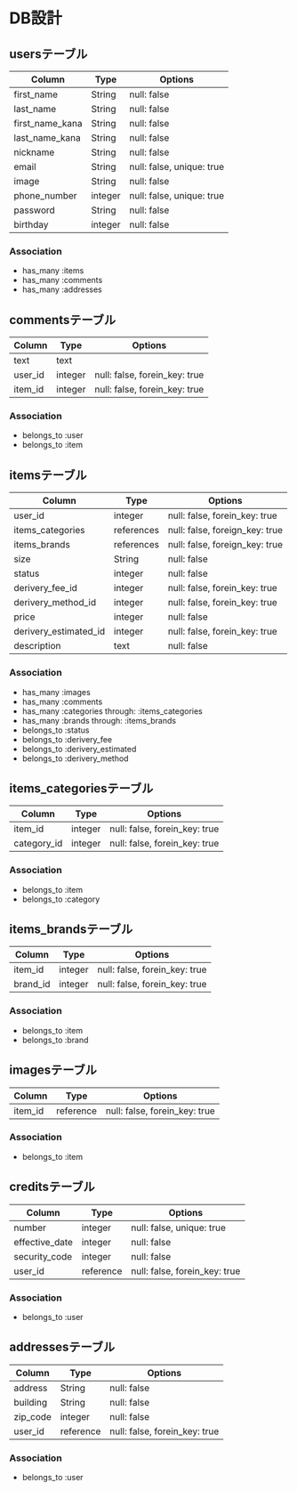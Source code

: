 # DB設計 


## usersテーブル 

|Column|Type|Options| 
|------|----|-------| 
|first_name|String|null: false| 
|last_name|String|null: false| 
|first_name_kana|String|null: false| 
|last_name_kana|String|null: false| 
|nickname|String|null: false| 
|email|String|null: false, unique: true| 
|image|String|null: false| 
|phone_number|integer|null: false, unique: true| 
|password|String|null: false| 
|birthday|integer|null: false| 

### Association 
- has_many :items 
- has_many :comments 
- has_many :addresses


## commentsテーブル 

|Column|Type|Options| 
|------|----|-------| 
|text|text| 
|user_id|integer|null: false, forein_key: true| 
|item_id|integer|null: false, forein_key: true| 

### Association 
- belongs_to :user 
- belongs_to :item 


## itemsテーブル 

|Column|Type|Options| 
|------|----|-------| 
|user_id|integer|null: false, forein_key: true| 
|items_categories|references|null: false, foreign_key: true| 
|items_brands|references|null: false, foreign_key: true| 
|size|String|null: false| 
|status|integer|null: false| 
|derivery_fee_id|integer|null: false, forein_key: true| 
|derivery_method_id|integer|null: false, forein_key: true| 
|price|integer|null: false| 
|derivery_estimated_id|integer|null: false, forein_key: true| 
|description|text|null: false| 


### Association 
- has_many :images 
- has_many :comments 
- has_many :categories through: :items_categories 
- has_many :brands through: :items_brands 
- belongs_to :status 
- belongs_to :derivery_fee 
- belongs_to :derivery_estimated 
- belongs_to :derivery_method 


## items_categoriesテーブル 

|Column|Type|Options| 
|------|----|-------| 
|item_id|integer|null: false, forein_key: true| 
|category_id|integer|null: false, forein_key: true| 

### Association 
- belongs_to :item 
- belongs_to :category 


## items_brandsテーブル 

|Column|Type|Options| 
|------|----|-------| 
|item_id|integer|null: false, forein_key: true| 
|brand_id|integer|null: false, forein_key: true| 

### Association 
- belongs_to :item 
- belongs_to :brand 


## imagesテーブル 

|Column|Type|Options| 
|------|----|-------| 
|item_id|reference|null: false, forein_key: true| 

### Association 
- belongs_to :item 


## creditsテーブル 

|Column|Type|Options| 
|------|----|-------| 
|number|integer|null: false, unique: true| 
|effective_date|integer|null: false| 
|security_code|integer|null: false| 
|user_id|reference|null: false, forein_key: true| 

### Association 
- belongs_to :user 


## addressesテーブル 

|Column|Type|Options| 
|------|----|-------| 
|address|String|null: false| 
|building|String|null: false| 
|zip_code|integer|null: false| 
|user_id|reference|null: false, forein_key: true| 

### Association 
- belongs_to :user  